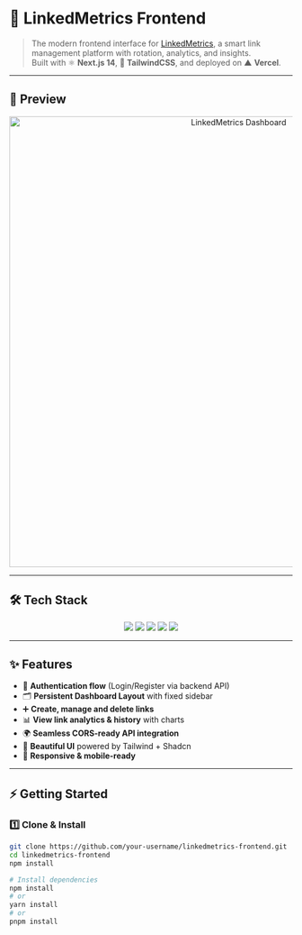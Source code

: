 # 🎨 LinkedMetrics Frontend

> The modern frontend interface for [LinkedMetrics](https://link-metrics-frontend.vercel.app), a smart link management platform with rotation, analytics, and insights.  
Built with ⚛️ **Next.js 14**, 🎨 **TailwindCSS**, and deployed on ▲ **Vercel**.  

---

## 🌟 Preview

<p align="center">
  <img src="https://your-screenshot-link-here.png" alt="LinkedMetrics Dashboard" width="800"/>
</p>

---

## 🛠️ Tech Stack

<p align="center">
  <img src="https://img.shields.io/badge/Next.js-000000?style=for-the-badge&logo=next.js&logoColor=white" />
  <img src="https://img.shields.io/badge/TailwindCSS-38B2AC?style=for-the-badge&logo=tailwind-css&logoColor=white" />
  <img src="https://img.shields.io/badge/TypeScript-3178C6?style=for-the-badge&logo=typescript&logoColor=white" />
  <img src="https://img.shields.io/badge/Shadcn/UI-000000?style=for-the-badge&logo=radix-ui&logoColor=white" />
  <img src="https://img.shields.io/badge/Vercel-000000?style=for-the-badge&logo=vercel&logoColor=white" />
</p>

---

## ✨ Features

- 🔐 **Authentication flow** (Login/Register via backend API)  
- 🗂️ **Persistent Dashboard Layout** with fixed sidebar  
- ➕ **Create, manage and delete links**  
- 📊 **View link analytics & history** with charts  
- 🌍 **Seamless CORS-ready API integration**  
- 🎨 **Beautiful UI** powered by Tailwind + Shadcn  
- 📱 **Responsive & mobile-ready**  

---

## ⚡ Getting Started

### 1️⃣ Clone & Install
```bash
git clone https://github.com/your-username/linkedmetrics-frontend.git
cd linkedmetrics-frontend
npm install

# Install dependencies
npm install
# or
yarn install
# or
pnpm install
